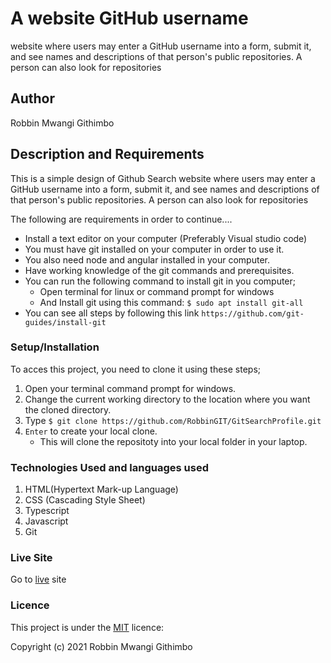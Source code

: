 # A website GitHub username 
website where users may enter a GitHub username into a form, submit it, and see names and descriptions of that person's public repositories. A person can also look for repositories

## Author
Robbin Mwangi Githimbo

## Description and Requirements
This is a simple design of Github Search website where users may enter a GitHub username into a form, submit it, and see names and descriptions of that person's public repositories. A person can also look for repositories

The following are requirements in order to continue....

* Install a text editor on your computer (Preferably Visual studio code)
* You must have git installed on your computer in order to use it.
* You also need node and angular installed in your computer.
* Have working knowledge of the git commands and prerequisites.
* You can run the following command to install git in you computer;
   -  Open terminal for linux or command prompt for windows 
   -  And Install git using this command:
        `$ sudo apt install git-all`
* You can see all steps by following this link `https://github.com/git-guides/install-git`

### Setup/Installation 
To acces this project, you need to clone it using these steps;
1. Open your terminal command prompt for windows.
2. Change the current working directory to the location where you want the cloned directory.
3. Type `$ git clone https://github.com/RobbinGIT/GitSearchProfile.git`
4. `Enter` to create your local clone.
    * This will clone the repositoty into your local folder in your laptop.

### Technologies Used and languages used

1. HTML(Hypertext Mark-up Language)
2. CSS (Cascading Style Sheet)
3. Typescript
4. Javascript
3. Git

### Live Site
Go to  [live](https://robbingit.github.io/GitSearchProfile/) site

### Licence
This project is under the  [MIT](LICENSE) licence:<br>

Copyright (c) 2021 Robbin Mwangi Githimbo